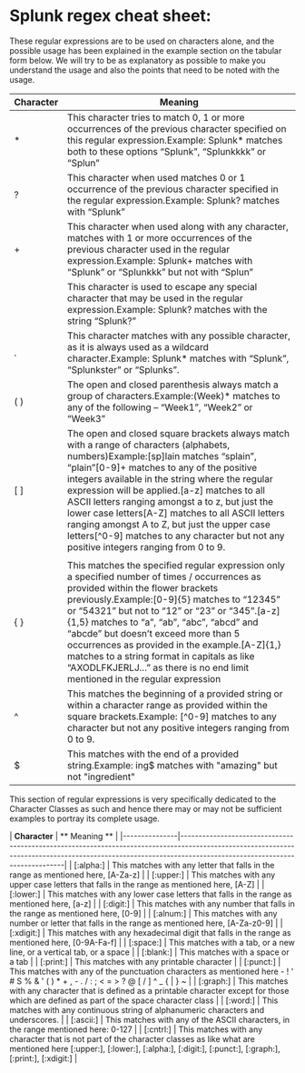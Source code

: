 # Splunk regex cheat sheet:
These regular expressions are to be used on characters alone, and the possible usage has been explained in the example 
section on the tabular form below. We will try to be as explanatory as possible to make you understand the usage and 
also the points that need to be noted with the usage.

| **Character** | **Meaning**                                                                                                                                                                                                                                                                                                                                                                                                                                                                                                                                                                                                                                            |
|---------------|--------------------------------------------------------------------------------------------------------------------------------------------------------------------------------------------------------------------------------------------------------------------------------------------------------------------------------------------------------------------------------------------------------------------------------------------------------------------------------------------------------------------------------------------------------------------------------------------------------------------------------------------------------|
| *             | This character tries to match 0, 1 or more occurrences&nbsp;of the previous character specified on this regular expression.Example: Splunk* matches both to these options &ldquo;Splunk&rdquo;, &ldquo;Splunkkkk&rdquo; or &ldquo;Splun&rdquo;                                                                                                                                                                                                                                                                                                                                                                                                         |
| ?             | This character when used matches 0 or 1 occurrence of the previous character specified in the regular expression.Example: Splunk? matches with &ldquo;Splunk&rdquo;                                                                                                                                                                                                                                                                                                                                                                                                                                                                                    |
| +             | This character when used along with any character, matches with 1 or more occurrences of the previous character used in the regular expression.Example: Splunk+ matches with &ldquo;Splunk&rdquo; or &ldquo;Splunkkk&rdquo; but not with &ldquo;Splun&rdquo;                                                                                                                                                                                                                                                                                                                                                                                           |
| &nbsp;        | This character is used to escape any special character that may be used in the regular expression.Example: Splunk? matches with the string &ldquo;Splunk?&rdquo;                                                                                                                                                                                                                                                                                                                                                                                                                                                                                       |
| .             | This character matches with any possible character, as it is always used as a wildcard character.Example: Splunk* matches with &ldquo;Splunk&rdquo;, &ldquo;Splunkster&rdquo; or &ldquo;Splunks&rdquo;.                                                                                                                                                                                                                                                                                                                                                                                                                                                |
| ( )           | The open and closed parenthesis always match a group of characters.Example:(Week)* matches to any of the following &ndash; &ldquo;Week1&rdquo;, &ldquo;Week2&rdquo; or &ldquo;Week3&rdquo;                                                                                                                                                                                                                                                                                                                                                                                                                                                             |
| [ ]           | The open and closed square brackets always match with a range of characters (alphabets, numbers)Example:[sp]lain matches &ldquo;splain&rdquo;, &ldquo;plain&rdquo;[0-9]+ matches to any of the positive integers available in the string where the regular expression will be applied.[a-z] matches to all ASCII letters ranging amongst a to z, but just the lower case letters[A-Z] matches to all ASCII letters ranging amongst A to Z, but just the upper case letters[^0-9] matches to any character but not any positive integers ranging from 0 to 9.                                                                                           |
| |             | This matches with the previous OR next character / group(Ch) | (ch) pra matches to &ldquo;Chopra&rdquo; or &ldquo;chopra&rdquo;                                                                                                                                                                                                                                                                                                                                                                                                                                                                                                                        |
| { }           | This matches the specified regular expression only a specified number of times / occurrences as provided within the flower brackets previously.Example:[0-9]{5} matches to &ldquo;12345&rdquo; or &ldquo;54321&rdquo; but not to &ldquo;12&rdquo; or &ldquo;23&rdquo; or &ldquo;345&rdquo;.[a-z]{1,5} matches to &ldquo;a&rdquo;, &ldquo;ab&rdquo;, &ldquo;abc&rdquo;, &ldquo;abcd&rdquo; and &ldquo;abcde&rdquo; but doesn&rsquo;t exceed more than 5 occurrences as provided in the example.[A-Z]{1,} matches to a string format in capitals as like &ldquo;AXODLFKJERLJ&hellip;&rdquo; as there is no end limit mentioned in the regular expression |
| ^             | This matches the beginning of a provided string or within a character range as provided within the square brackets.Example: [^0-9] matches to any character but not any positive integers ranging from 0 to 9.                                                                                                                                                                                                                                                                                                                                                                                                                                         |
| $             | This matches with the end of a provided string.Example: ing$&nbsp;matches with "amazing" but not "ingredient"                                                                                                                                                                                                                                                                                                                                                                                                                                                                                                                                          |


This section of regular expressions is very specifically dedicated to the Character Classes as such and hence there may or may not be sufficient examples to portray its complete usage.

| **Character** | **
Meaning
**                                                                                                                                                                                            |
|---------------|----------------------------------------------------------------------------------------------------------------------------------------------------------------------------------------------------------|
| [:alpha:]     | This matches with any letter that falls in the range as mentioned here,&nbsp;[A-Za-z]                                                                                                                    |
| [:upper:]     | This matches with any upper case letters that falls in the range as mentioned here,&nbsp;[A-Z]                                                                                                           |
| [:lower:]     | This matches with any lower case letters that falls in the range as mentioned here,&nbsp;[a-z]                                                                                                           |
| [:digit:]     | This matches with any number that falls in the range as mentioned here,&nbsp;[0-9]                                                                                                                       |
| [:alnum:]     | This matches with any number or letter that falls in the range as mentioned here,&nbsp;[A-Za-z0-9]                                                                                                       |
| [:xdigit:]    | This matches with any hexadecimal digit that falls in the range as mentioned here,&nbsp;[0-9A-Fa-f]                                                                                                      |
| [:space:]     | This matches with a tab, or a new line, or a vertical tab, or a space                                                                                                                                    |
| [:blank:]     | This matches with a space or a tab                                                                                                                                                                       |
| [:print:]     | This matches with any printable character                                                                                                                                                                |
| [:punct:]     | This matches with any of the punctuation characters as mentioned here -&nbsp;! ' # S % &amp; ' ( ) * + , - . / : ; &lt; = &gt; ? @ [ / ] ^ _ { | } ~                                                     |
| [:graph:]     | This matches with any character that is defined as a printable character except for those which are defined as part of the space character class                                                         |
| [:word:]      | This matches with any continuous string of alphanumeric characters and underscores.                                                                                                                      |
| [:ascii:]     | This matches with any of the ASCII characters, in the range mentioned here: 0-127                                                                                                                        |
| [:cntrl:]     | 
This matches with any character that is not part of the character classes as like what are mentioned here&nbsp;[:upper:], [:lower:], [:alpha:], [:digit:], [:punct:], [:graph:], [:print:], [:xdigit:]
 |

